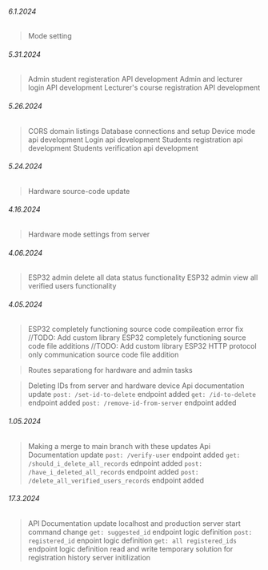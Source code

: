 ###### 6.1.2024

> Mode setting

###### 5.31.2024

> Admin student registeration API development
> Admin and lecturer login API development
> Lecturer's course registration API development

###### 5.26.2024

> CORS domain listings
> Database connections and setup
> Device mode api development
> Login api development
> Students registration api development
> Students verification api development

###### 5.24.2024

> Hardware source-code update

###### 4.16.2024

> Hardware mode settings from server

###### 4.06.2024

> ESP32 admin delete all data status functionality
> ESP32 admin view all verified users functionality

###### 4.05.2024

> ESP32 completely functioning source code compileation error fix //TODO: Add custom library
> ESP32 completely functioning source code file additions //TODO: Add custom library
> ESP32 HTTP protocol only communication source code file addition

> Routes separationg for hardware and admin tasks

> Deleting IDs from server and hardware device
> Api documentation update
> `post: /set-id-to-delete` endpoint added
> `get: /id-to-delete` endpoint added
> `post: /remove-id-from-server` endpoint added

###### 1.05.2024

> Making a merge to main branch with these updates
> Api Documentation update
> `post: /verify-user` endpoint added
> `get: /should_i_delete_all_records` ednpoint added
> `post: /have_i_deleted_all_records` endpoint added
> `post: /delete_all_verified_users_records` endpoint added

###### 17.3.2024

> API Documentation update
> localhost and production server start command change
> `get: suggested_id` endpoint logic definition
> `post: registered_id` enpoint logic definition
> `get: all registered_ids` endpoint logic definition
> read and write temporary solution for registration history
> server initilization
